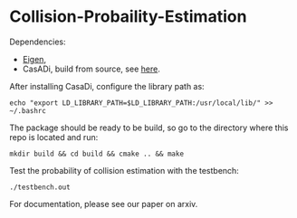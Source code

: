 # Collision-Probaility-Estimation
Dependencies:  
- [Eigen](https://eigen.tuxfamily.org/index.php?title=Main_Page),
- CasADi, build from source, see [here](https://github.com/casadi/casadi/wiki/InstallationLinux).  

After installing CasaDi, configure the library path as: 
```
echo "export LD_LIBRARY_PATH=$LD_LIBRARY_PATH:/usr/local/lib/" >> ~/.bashrc
```
The package should be ready to be build, so go to the directory where this repo is located and run:
```
mkdir build && cd build && cmake .. && make
```
Test the probability of collision estimation with the testbench: 
```
./testbench.out
```
For documentation, please see our paper on arxiv.
